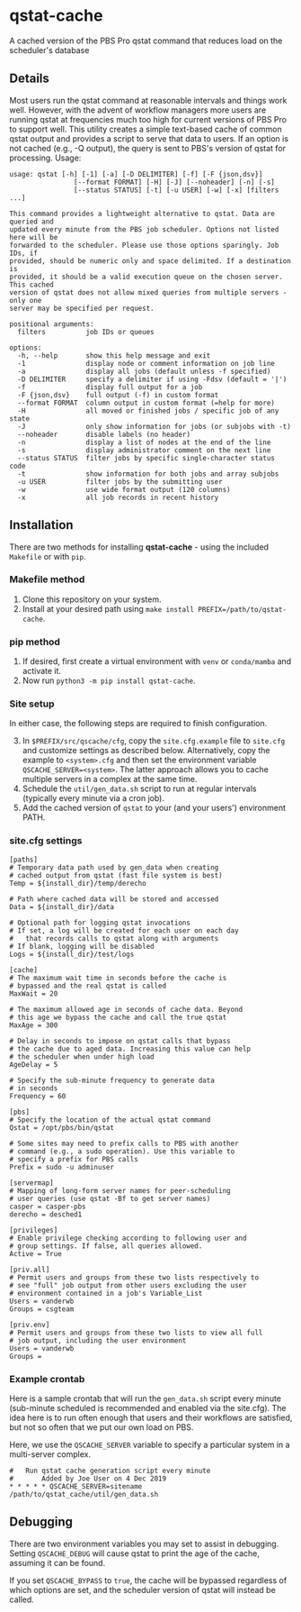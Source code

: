 # qstat-cache
A cached version of the PBS Pro qstat command that reduces load on the
scheduler's database

## Details
Most users run the qstat command at reasonable intervals and things work well.
However, with the advent of workflow managers more users are running qstat at
frequencies much too high for current versions of PBS Pro to support well. This
utility creates a simple text-based cache of common qstat output and provides a
script to serve that data to users. If an option is not cached (e.g., -Q
output), the query is sent to PBS's version of qstat for processing. Usage:

```
usage: qstat [-h] [-1] [-a] [-D DELIMITER] [-f] [-F {json,dsv}]
                [--format FORMAT] [-H] [-J] [--noheader] [-n] [-s]
                [--status STATUS] [-t] [-u USER] [-w] [-x] [filters ...]

This command provides a lightweight alternative to qstat. Data are queried and
updated every minute from the PBS job scheduler. Options not listed here will be
forwarded to the scheduler. Please use those options sparingly. Job IDs, if
provided, should be numeric only and space delimited. If a destination is
provided, it should be a valid execution queue on the chosen server. This cached
version of qstat does not allow mixed queries from multiple servers - only one
server may be specified per request.

positional arguments:
  filters          job IDs or queues

options:
  -h, --help       show this help message and exit
  -1               display node or comment information on job line
  -a               display all jobs (default unless -f specified)
  -D DELIMITER     specify a delimiter if using -Fdsv (default = '|')
  -f               display full output for a job
  -F {json,dsv}    full output (-f) in custom format
  --format FORMAT  column output in custom format (=help for more)
  -H               all moved or finished jobs / specific job of any state
  -J               only show information for jobs (or subjobs with -t)
  --noheader       disable labels (no header)
  -n               display a list of nodes at the end of the line
  -s               display administrator comment on the next line
  --status STATUS  filter jobs by specific single-character status code
  -t               show information for both jobs and array subjobs
  -u USER          filter jobs by the submitting user
  -w               use wide format output (120 columns)
  -x               all job records in recent history
```

## Installation

There are two methods for installing **qstat-cache** - using the included
`Makefile` or with `pip`.

### Makefile method

1. Clone this repository on your system.
2. Install at your desired path using `make install
   PREFIX=/path/to/qstat-cache`.

### pip method

1. If desired, first create a virtual environment with `venv` or `conda/mamba`
   and activate it.
2. Now run `python3 -m pip install qstat-cache`.

### Site setup

In either case, the following steps are required to finish configuration.

3. In `$PREFIX/src/qscache/cfg`, copy the `site.cfg.example` file to `site.cfg`
   and customize settings as described below. Alternatively, copy the example to
   `<system>.cfg` and then set the environment variable
   `QSCACHE_SERVER=<system>`. The latter approach allows you to cache multiple
   servers in a complex at the same time.
4. Schedule the `util/gen_data.sh` script to run at regular intervals (typically
   every minute via a cron job).
7. Add the cached version of `qstat` to your (and your users') environment PATH.

### site.cfg settings

```
[paths]
# Temporary data path used by gen_data when creating
# cached output from qstat (fast file system is best)
Temp = ${install_dir}/temp/derecho

# Path where cached data will be stored and accessed
Data = ${install_dir}/data

# Optional path for logging qstat invocations
# If set, a log will be created for each user on each day
#   that records calls to qstat along with arguments
# If blank, logging will be disabled
Logs = ${install_dir}/test/logs

[cache]
# The maximum wait time in seconds before the cache is
# bypassed and the real qstat is called
MaxWait = 20

# The maximum allowed age in seconds of cache data. Beyond
# this age we bypass the cache and call the true qstat
MaxAge = 300

# Delay in seconds to impose on qstat calls that bypass
# the cache due to aged data. Increasing this value can help
# the scheduler when under high load
AgeDelay = 5

# Specify the sub-minute frequency to generate data
# in seconds
Frequency = 60

[pbs]
# Specify the location of the actual qstat command
Qstat = /opt/pbs/bin/qstat

# Some sites may need to prefix calls to PBS with another
# command (e.g., a sudo operation). Use this variable to
# specify a prefix for PBS calls
Prefix = sudo -u adminuser

[servermap]
# Mapping of long-form server names for peer-scheduling
# user queries (use qstat -Bf to get server names)
casper = casper-pbs
derecho = desched1

[privileges]
# Enable privilege checking according to following user and
# group settings. If false, all queries allowed.
Active = True

[priv.all]
# Permit users and groups from these two lists respectively to
# see "full" job output from other users excluding the user
# environment contained in a job's Variable_List
Users = vanderwb
Groups = csgteam

[priv.env]
# Permit users and groups from these two lists to view all full
# job output, including the user environment
Users = vanderwb
Groups =
```

### Example crontab

Here is a sample crontab that will run the `gen_data.sh` script every minute
(sub-minute scheduled is recommended and enabled via the site.cfg). The idea
here is to run often enough that users and their workflows are satisfied, but
not so often that we put our own load on PBS.

Here, we use the `QSCACHE_SERVER` variable to specify a particular system in a
multi-server complex.

```
#   Run qstat cache generation script every minute
#       Added by Joe User on 4 Dec 2019
* * * * * QSCACHE_SERVER=sitename /path/to/qstat_cache/util/gen_data.sh
```

## Debugging

There are two environment variables you may set to assist in debugging. Setting
`QSCACHE_DEBUG` will cause qstat to print the age of the cache, assuming it can
be found.

If you set `QSCACHE_BYPASS` to `true`, the cache will be bypassed regardless of
which options are set, and the scheduler version of qstat will instead be
called.

